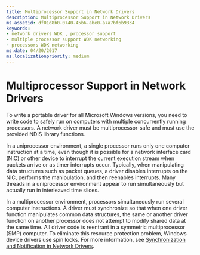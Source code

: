 ```yaml
---
title: Multiprocessor Support in Network Drivers
description: Multiprocessor Support in Network Drivers
ms.assetid: df01d8b0-0740-45b6-abe0-a7a7bf6b9334
keywords:
- network drivers WDK , processor support
- multiple processor support WDK networking
- processors WDK networking
ms.date: 04/20/2017
ms.localizationpriority: medium
---
```


# Multiprocessor Support in Network Drivers





To write a portable driver for all Microsoft Windows versions, you need to write code to safely run on computers with multiple concurrently running processors. A network driver must be multiprocessor-safe and must use the provided NDIS library functions.

In a uniprocessor environment, a single processor runs only one computer instruction at a time, even though it is possible for a network interface card (NIC) or other device to interrupt the current execution stream when packets arrive or as timer interrupts occur. Typically, when manipulating data structures such as packet queues, a driver disables interrupts on the NIC, performs the manipulation, and then reenables interrupts. Many threads in a uniprocessor environment appear to run simultaneously but actually run in interleaved time slices.

In a multiprocessor environment, processors simultaneously run several computer instructions. A driver must synchronize so that when one driver function manipulates common data structures, the same or another driver function on another processor does not attempt to modify shared data at the same time. All driver code is reentrant in a symmetric multiprocessor (SMP) computer. To eliminate this resource protection problem, Windows device drivers use spin locks. For more information, see [Synchronization and Notification in Network Drivers](synchronization-and-notification-in-network-drivers.md).

 

 





